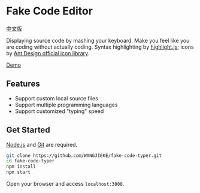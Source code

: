 # Fake Code Editor

[中文版](./docs/README_CN.md)

Displaying source code by mashing your keyboard. Make you feel like you are coding without actually coding. Syntax highlighting by [highlight.js](https://github.com/highlightjs/highlight.js); icons by [Ant Design official icon library](https://www.iconfont.cn/collections/detail?cid=9402).

[Demo](https://www.ics.uci.edu/~tongjiew/fake-code-typer/)

## Features

- Support custom local source files
- Support multiple programming languages
- Support customized "typing" speed

## Get Started

[Node.js](https://nodejs.org/) and [Git](https://git-scm.com/) are required.

```bash
git clone https://github.com/WANGJIEKE/fake-code-typer.git
cd fake-code-typer
npm install
npm start
```

Open your browser and access `localhost:3000`.
